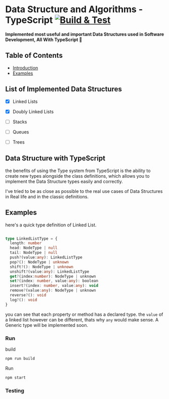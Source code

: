 # Data Structure and Algorithms - TypeScript [![Build & Test](https://github.com/AliSawari/js-data-structure/actions/workflows/node.js.yml/badge.svg)](https://github.com/AliSawari/js-data-structure/actions/workflows/node.js.yml)

**Implemented most useful and important Data Structures used in Software Development, All With TypeScript 🌟** 

## Table of Contents
- [Introduction](#data-structure-with-typeScript)
- [Examples](#examples)


## List of Implemented Data Structures 
- [x] Linked Lists
- [x] Doubly Linked Lists
- [ ] Stacks
- [ ] Queues
- [ ] Trees



## Data Structure with TypeScript

the benefits of using the Type system from TypeScript is the ability to create new types alongside the class
definitions, which allows you to implement the Data Structure types easily and correctly.

I've tried to be as close as possible to the real use cases of Data Structures in Real life and 
in the classic definitions.

## Examples

here's a quick type definition of Linked List. 

```ts

type LinkedListType = {
  length: number
  head: NodeType | null
  tail: NodeType | null
  push?(value:any): LinkedListType
  pop?(): NodeType | unknown
  shift?(): NodeType | unknown
  unshift?(value:any): LinkedListType
  get?(index:number): NodeType | unknown
  set?(index: number, value:any): boolean
  insert?(index: number, value:any): void
  remove?(value:any): NodeType | unknown
  reverse?(): void
  log?(): void
}

```

you can see that each property or method has a declared type. the `value` of a linked list however can be different, thats why `any` would make sense. A Generic type will be implemented soon.

### Run 

build
```bash
npm run build
```

Run
```bash
npm start
```


### Testing

